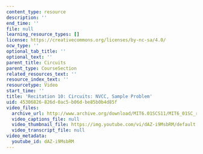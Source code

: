```yaml
---
content_type: resource
description: ''
end_time: ''
file: null
learning_resource_types: []
license: https://creativecommons.org/licenses/by-nc-sa/4.0/
ocw_type: ''
optional_tab_title: ''
optional_text: ''
parent_title: Circuits
parent_type: CourseSection
related_resources_text: ''
resource_index_text: ''
resourcetype: Video
start_time: ''
title: 'Recitation 10: Circuits: NVCC, Sample Problem'
uid: 45306826-826d-0ac5-b06d-be85b0b4d85f
video_files:
  archive_url: http://www.archive.org/download/MIT6.01SCS11/MIT6_01SC_rec10_300k.mp4
  video_captions_file: null
  video_thumbnail_file: https://img.youtube.com/vi/dAZ-i9MsbRM/default.jpg
  video_transcript_file: null
video_metadata:
  youtube_id: dAZ-i9MsbRM
---
```

